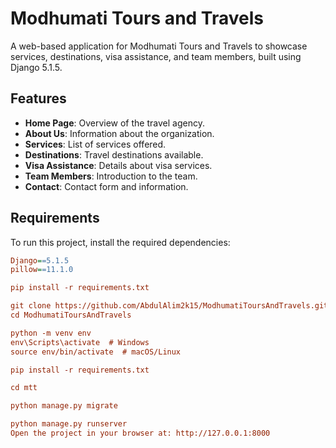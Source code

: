 # Modhumati Tours and Travels

A web-based application for Modhumati Tours and Travels to showcase services, destinations, visa assistance, and team members, built using Django 5.1.5.

## Features
- **Home Page**: Overview of the travel agency.
- **About Us**: Information about the organization.
- **Services**: List of services offered.
- **Destinations**: Travel destinations available.
- **Visa Assistance**: Details about visa services.
- **Team Members**: Introduction to the team.
- **Contact**: Contact form and information.


## Requirements
To run this project, install the required dependencies:

```ini
Django==5.1.5
pillow==11.1.0

pip install -r requirements.txt

git clone https://github.com/AbdulAlim2k15/ModhumatiToursAndTravels.git
cd ModhumatiToursAndTravels

python -m venv env
env\Scripts\activate  # Windows
source env/bin/activate  # macOS/Linux

pip install -r requirements.txt

cd mtt

python manage.py migrate

python manage.py runserver
Open the project in your browser at: http://127.0.0.1:8000

